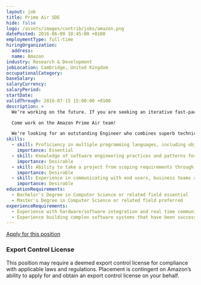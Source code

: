 ```yaml
---
layout: job
title: Prime Air SDE
hide: false
logo: /assets/images/contrib/jobs/amazon.png
datePosted: 2016-06-09 18:45:00 +0100
employmentType: full-time
hiringOrganization:
  address:
  name: Amazon
industry: Research & Development
jobLocation: Cambridge, United Kingdom
occupationalCategory:
baseSalary:
salaryCurrency: 
salaryPeriod:
startDate:
validThrough: 2016-07-15 15:00:00 +0100
description: >
  We’re working on the future. If you are seeking an iterative fast-paced environment where you can drive innovation, apply state-of-the-art technologies to solve extreme-scale real world delivery challenges, and provide visible benefit to end-users, this is your opportunity.

  Come work on the Amazon Prime Air team!

  We're looking for an outstanding Engineer who combines superb technical, research and analytical capabilities with a demonstrated ability to get the right things done quickly and effectively. This person must be comfortable working with a team of top-notch developers and collaborating with our research teams. We’re looking for someone who innovates and loves solving hard problems. You will work hard, have fun, and of course, make history!
skills:
  - skill: Proficiency in multiple programming languages, including object-oriented languages
    importance: Essential
  - skill: Knowledge of software engineering practices and patterns for the full software/hardware/networks development life cycle, including coding standards, code reviews, source control management, build processes, testing and livesite operations
    importance: Desirable
  - skill: Ability to take a project from scoping requirements through actual launch and SLA-driven operations of the project
    importance: Desirable
  - skill: Experience in communicating with end users, business teams and management to collect requirements and describe product features and technical designs
    importance: Desirable
educationRequirements:
  - Bachelor's Degree in Computer Science or related field essential
  - Master's Degree in Computer Science or related field preferred
experienceRequirements:
  - Experience with hardware/software integration and real time communication systems
  - Experience building complex software systems that have been successfully delivered to customers at scale
---
```

[Apply for this position](https://www.amazon.jobs/en/jobs/401759)

### Export Control License
This position may require a deemed export control license for compliance with applicable laws and regulations. Placement is contingent on Amazon’s ability to apply for and obtain an export control license on your behalf.
